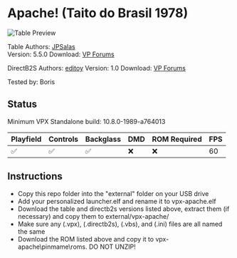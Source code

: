 # Apache! (Taito do Brasil 1978)

![Table Preview](https://github.com/LegendsUnchained/vpx-standalone-alp4k/blob/main/images/vpx-apache.jpg)

Table
Authors: [JPSalas](https://www.vpforums.org/index.php?showuser=277)  
Version: 5.5.0 
Download: [VP Forums](https://www.vpforums.org/index.php?app=downloads&showfile=13885)

DirectB2S
Authors: [editoy](https://www.vpforums.org/index.php?showuser=80626)
Version: 1.0
Download: [VP Forums](https://www.vpforums.org/index.php?app=downloads&showfile=13891)

Tested by: Boris

## Status 

Minimum VPX Standalone build: 10.8.0-1989-a764013

| Playfield | Controls | Backglass | DMD | ROM Required | FPS | 
|-----------|----------|-----------|-----|--------------|-----|
| :white_check_mark: | :white_check_mark: | :white_check_mark: | :x: | :x: | 60 |

## Instructions

- Copy this repo folder into the "external" folder on your USB drive
- Add your personalized launcher.elf and rename it to vpx-apache.elf
- Download the table and directb2s versions listed above, extract them (if necessary) and copy them to external/vpx-apache/
- Make sure any (.vpx), (.directb2s), (.vbs), and (.ini) files are all named the same
- Download the ROM listed above and copy it to vpx-apache\pinmame\roms. DO NOT UNZIP!
